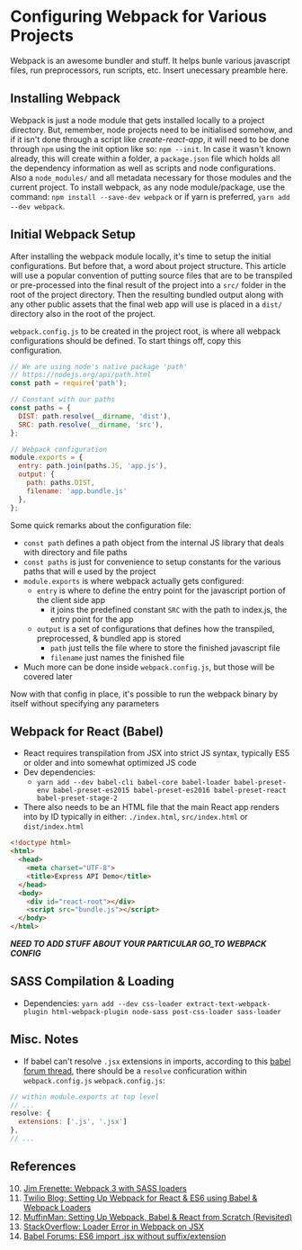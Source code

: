 Configuring Webpack for Various Projects
========================================

Webpack is an awesome bundler and stuff. It helps bunle various javascript files, run preprocessors, run scripts, etc. Insert unecessary preamble here.

Installing Webpack
------------------
Webpack is just a node module that gets installed locally to a project directory. But, remember, node projects need to be initialised somehow, and if it isn't done through a script like *create-react-app*, it will need to be done through `npm` using the init option like so: `npm --init`. In case it wasn't known already, this will create within a folder, a `package.json` file which holds all the dependency information as well as scripts and node configurations. Also a `node_modules/` and all metadata necessary for those modules and the current project. To install webpack, as any node module/package, use the command: `npm install --save-dev webpack` or if yarn is preferred, `yarn add --dev webpack`.

Initial Webpack Setup
---------------------
After installing the webpack module locally, it's time to setup the initial configurations. But before that, a word about project structure. This article will use a popular convention of putting source files that are to be transpiled or pre-processed into the final result of the project into a `src/` folder in the root of the project directory. Then the resulting bundled output along with any other public assets that the final web app will use is placed in a `dist/` directory also in the root of the project.

`webpack.config.js` to be created in the project root, is where all webpack configurations should be defined. To start things off, copy this configuration.

```js
// We are using node's native package 'path'
// https://nodejs.org/api/path.html
const path = require('path');

// Constant with our paths
const paths = {
  DIST: path.resolve(__dirname, 'dist'),
  SRC: path.resolve(__dirname, 'src'),
};

// Webpack configuration
module.exports = {
  entry: path.join(paths.JS, 'app.js'),
  output: {
    path: paths.DIST,
    filename: 'app.bundle.js'
  },
};
```
Some quick remarks about the configuration file:
- `const path` defines a path object from the internal JS library that deals with directory and file paths
- `const paths` is just for convenience to setup constants for the various paths that will e used by the project
- `module.exports` is where webpack actually gets configured:
  - `entry` is where to define the entry point for the javascript portion of the client side app
    - it joins the predefined constant `SRC` with the path to index.js, the entry point for the app
  - `output` is a set of configurations that defines how the transpiled, preprocessed, & bundled app is stored
    - `path` just tells the file where to store the finished javascript file
    - `filename` just names the finished file
- Much more can be done inside `webpack.config.js`, but those will be covered later

Now with that config in place, it's possible to run the webpack binary by itself without specifying any parameters

Webpack for React (Babel)
-------------------------
- React requires transpilation from JSX into strict JS syntax, typically ES5 or older and into somewhat optimized JS code
- Dev dependencies:
  - `yarn add --dev babel-cli babel-core babel-loader babel-preset-env babel-preset-es2015 babel-preset-es2016 babel-preset-react babel-preset-stage-2`
- There also needs to be an HTML file that the main React app renders into by ID typically in either: `./index.html`, `src/index.html` or `dist/index.html`
```html
<!doctype html>                                                                                                  
<html>                                                                                                           
  <head>                                                                                                         
    <meta charset="UTF-8">                                                                                       
    <title>Express API Demo</title>                                                                              
  </head>                                                                                                        
  <body>                                                                                                         
    <div id="react-root"></div>                                                                                  
    <script src="bundle.js"></script>                                                                            
  </body>                                                                                                        
</html>                                                                                                          
```
***NEED TO ADD STUFF ABOUT YOUR PARTICULAR GO_TO WEBPACK CONFIG***

SASS Compilation & Loading
--------------------------
- Dependencies: `yarn add --dev css-loader extract-text-webpack-plugin html-webpack-plugin node-sass post-css-loader sass-loader`
  


Misc. Notes
-----------
- If babel can't resolve `.jsx` extensions in imports, according to this [babel forum thread][14], there should be a `resolve` conficuration within `webpack.config.js`
`webpack.config.js`:
```js
// within module.exports at top level
// ...
resolve: {
  extensions: ['.js', '.jsx']
},
// ...
```

References
----------
[10]: http://jimfrenette.com/2017/11/webpack-3-sass-cssnano-autoprefixer-workflow/ "Jim Frenette: Webpack 3 with SASS loaders"
[11]: https://www.twilio.com/blog/2015/08/setting-up-react-for-es6-with-webpack-and-babel-2.html "Twilio Blog: Setting Up Webpack for React & ES6 using Babel & Webpack Loaders"
[12]: https://stanko.github.io/webpack-babel-react-revisited/ "MuffinMan: Setting Up Webpack, Babel & React from Scratch (Revisited)"
[13]: http://bit.ly/2zoKnrv "StackOverflow: Loader Error in Webpack on JSX"
[14]: http://discuss.babeljs.io/t/es6-import-jsx-without-suffix/172/2 "Babel Forums: ES6 import .jsx without suffix/extension"

10. [Jim Frenette: Webpack 3 with SASS loaders][10]
11. [Twilio Blog: Setting Up Webpack for React & ES6 using Babel & Webpack Loaders][11]
12. [MuffinMan: Setting Up Webpack, Babel & React from Scratch (Revisited)][12]
13. [StackOverflow: Loader Error in Webpack on JSX][13]
14. [Babel Forums: ES6 import .jsx without suffix/extension][14]
